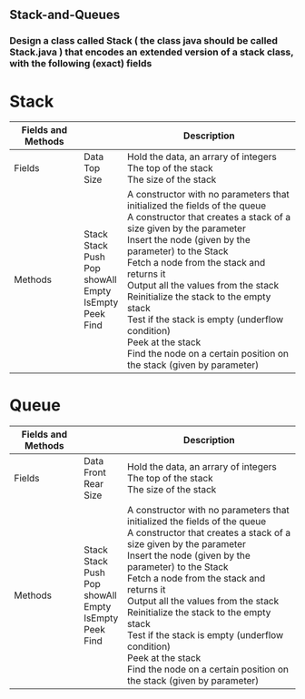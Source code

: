 ## Stack-and-Queues

### Design a class called Stack ( the class java should be called Stack.java ) that encodes an extended version of a stack class, with the following (exact) fields
# Stack

| Fields and Methods         |                  | Description             |
| ------------- | ----------------------- | ----------------------- |
| Fields      | Data<br>Top<br>Size<br> | Hold the data, an arrary of integers<br>The top of the stack<br>The size of the stack |
| Methods       | Stack<br>Stack<br>Push<br>Pop<br>showAll<br>Empty<br>IsEmpty<br>Peek<br>Find<br> | A constructor with no parameters that initialized the fields of the queue<br>A constructor that creates a stack of a size given by the parameter<br>Insert the node (given by the parameter) to the Stack<br>Fetch a node from the stack and returns it<br>Output all the values from the stack<br>Reinitialize the stack to the empty stack<br>Test if the stack is empty (underflow condition)<br>Peek at the stack<br>Find the node on a certain position on the stack (given by parameter) |




# Queue

| Fields and Methods         |                  | Description             |
| ------------- | ----------------------- | ----------------------- |
| Fields      | Data<br>Front<br>Rear<br>Size<br> | Hold the data, an arrary of integers<br>The top of the stack<br>The size of the stack |
| Methods       | Stack<br>Stack<br>Push<br>Pop<br>showAll<br>Empty<br>IsEmpty<br>Peek<br>Find<br> | A constructor with no parameters that initialized the fields of the queue<br>A constructor that creates a stack of a size given by the parameter<br>Insert the node (given by the parameter) to the Stack<br>Fetch a node from the stack and returns it<br>Output all the values from the stack<br>Reinitialize the stack to the empty stack<br>Test if the stack is empty (underflow condition)<br>Peek at the stack<br>Find the node on a certain position on the stack (given by parameter) |
